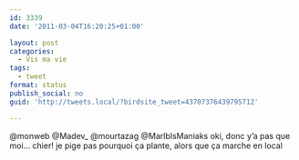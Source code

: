 ```yaml
---
id: 3339
date: '2011-03-04T16:20:25+01:00'

layout: post
categories:
  - Vis ma vie
tags:
  - tweet
format: status
publish_social: no
guid: 'http://tweets.local/?birdsite_tweet=43707376439795712'

---
```


@monweb @Madev\_ @mourtazag @MarlbIsManiaks oki, donc y’a pas que moi… chier! je pige pas pourquoi ça plante, alors que ça marche en local